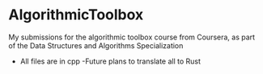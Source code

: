 # AlgorithmicToolbox
My submissions for the algorithmic toolbox course from Coursera, as part of the Data Structures and Algorithms Specialization

  - All files are in cpp
  -Future plans to translate all to Rust
